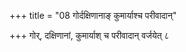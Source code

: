 +++
title = "08 गोर्दक्षिणानाङ् कुमार्याश्च परीवादान्"

+++
गोर्, दक्षिणानां, कुमार्याश् च परीवादान् वर्जयेत् ८